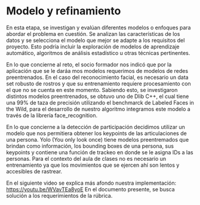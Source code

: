 # Modelo y refinamiento

En esta etapa, se investigan y evalúan diferentes modelos o enfoques para abordar el problema en cuestión. Se analizan las características de los datos y se selecciona el modelo que mejor se adapte a los requisitos del proyecto. Esto podría incluir la exploración de modelos de aprendizaje automático, algoritmos de análisis estadístico u otras técnicas pertinentes.

En lo que concierne al reto, el socio formador nos indicó que por la aplicación que se le daráa mos modelos requerimos de modelos de redes preentrenados. En el caso del reconocimiento facial, es necesario un data set robusto de rostros y que su entrenamiento requiere procesamiento con el que no se cuenta en este momento. Sabiendo esto, se investigaron distintos modelos preentrenados, se obtuvo uno de Dlib C++, el cual tiene una 99% de taza de precisión utilizando el benchmarck de Labeled Faces in the Wild, para el desarrollo de nuestro algoritmo integramos este modelo a través de la librería face_recognition. 

En lo que concierne a la detección de participación decidimos utilizar un modelo que nos permitiera obtener los keypoints de las articulaciones de una persona. Yolo (You only look once) tiene modelos preentremados que brindan como información, los bounding boxes de una persona, sus keypoints y contiene una función de trackeo en donde se le asigna IDs a las personas. Para el contexto del aula de clases no es necesario un entrenamiento ya que los movimientos que se ejercen ahí son lentos y accesibles de rastrear.

En el siguiente video se explica más afondo nuestra implementación: https://youtu.be/WVavTEa8yoE
En el documento presente, se busca solución a los requerimientos de la rúbrica.
